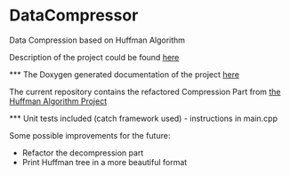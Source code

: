 # DataCompressor

Data Compression based on Huffman Algorithm 

Description of the project could be found [here](https://github.com/yanazdravkova/DataCompressor/blob/master/description.pdf)

*** The Doxygen generated documentation of the project [here](https://github.com/yanazdravkova/DataCompressor/tree/master/DataCompressor/DocumentationDoxygenGenerated)

The current repository contains the refactored Compression Part from [the Huffman Algorithm Project](https://github.com/yanazdravkova/Huffman-Algorithm)

*** Unit tests included (catch framework used) - instructions in main.cpp

Some possible improvements for the future:

* Refactor the decompression part
* Print Huffman tree in a more beautiful format



